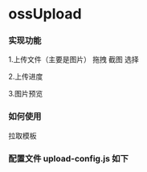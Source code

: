 # ossUpload

### 实现功能
1.上传文件（主要是图片）
  拖拽
  截图
  选择

2.上传进度

3.图片预览

### 如何使用
拉取模板

### 配置文件 upload-config.js 如下


